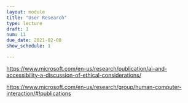 ```yaml
---
layout: module
title: "User Research"
type: lecture
draft: 1
num: 11
due_date: 2021-02-08
show_schedule: 1

---
```

https://www.microsoft.com/en-us/research/publication/ai-and-accessibility-a-discussion-of-ethical-considerations/


https://www.microsoft.com/en-us/research/group/human-computer-interaction/#!publications